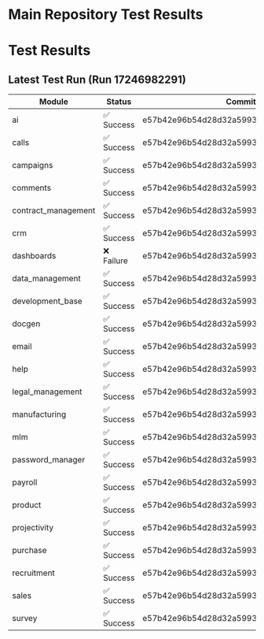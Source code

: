# Main Repository Test Results

# Test Results

## Latest Test Run (Run 17246982291)

| Module | Status | Commit | Timestamp | Run URL |
|--------|--------|--------|-----------|---------|
| ai | ✅ Success | e57b42e96b54d28d32a5993c44802d00b2eb630f | 2025-08-26T18:28:41Z | [https://github.com/yiptsunho/demo_master_repository_for_CICD/actions/runs/17246982291](https://github.com/yiptsunho/demo_master_repository_for_CICD/actions/runs/17246982291) |
| calls | ✅ Success | e57b42e96b54d28d32a5993c44802d00b2eb630f | 2025-08-26T18:28:41Z | [https://github.com/yiptsunho/demo_master_repository_for_CICD/actions/runs/17246982291](https://github.com/yiptsunho/demo_master_repository_for_CICD/actions/runs/17246982291) |
| campaigns | ✅ Success | e57b42e96b54d28d32a5993c44802d00b2eb630f | 2025-08-26T18:28:41Z | [https://github.com/yiptsunho/demo_master_repository_for_CICD/actions/runs/17246982291](https://github.com/yiptsunho/demo_master_repository_for_CICD/actions/runs/17246982291) |
| comments | ✅ Success | e57b42e96b54d28d32a5993c44802d00b2eb630f | 2025-08-26T18:28:41Z | [https://github.com/yiptsunho/demo_master_repository_for_CICD/actions/runs/17246982291](https://github.com/yiptsunho/demo_master_repository_for_CICD/actions/runs/17246982291) |
| contract_management | ✅ Success | e57b42e96b54d28d32a5993c44802d00b2eb630f | 2025-08-26T18:28:41Z | [https://github.com/yiptsunho/demo_master_repository_for_CICD/actions/runs/17246982291](https://github.com/yiptsunho/demo_master_repository_for_CICD/actions/runs/17246982291) |
| crm | ✅ Success | e57b42e96b54d28d32a5993c44802d00b2eb630f | 2025-08-26T18:28:41Z | [https://github.com/yiptsunho/demo_master_repository_for_CICD/actions/runs/17246982291](https://github.com/yiptsunho/demo_master_repository_for_CICD/actions/runs/17246982291) |
| dashboards | ❌ Failure | e57b42e96b54d28d32a5993c44802d00b2eb630f | 2025-08-26T18:28:41Z | [https://github.com/yiptsunho/demo_master_repository_for_CICD/actions/runs/17246982291](https://github.com/yiptsunho/demo_master_repository_for_CICD/actions/runs/17246982291) |
| data_management | ✅ Success | e57b42e96b54d28d32a5993c44802d00b2eb630f | 2025-08-26T18:28:41Z | [https://github.com/yiptsunho/demo_master_repository_for_CICD/actions/runs/17246982291](https://github.com/yiptsunho/demo_master_repository_for_CICD/actions/runs/17246982291) |
| development_base | ✅ Success | e57b42e96b54d28d32a5993c44802d00b2eb630f | 2025-08-26T18:28:41Z | [https://github.com/yiptsunho/demo_master_repository_for_CICD/actions/runs/17246982291](https://github.com/yiptsunho/demo_master_repository_for_CICD/actions/runs/17246982291) |
| docgen | ✅ Success | e57b42e96b54d28d32a5993c44802d00b2eb630f | 2025-08-26T18:28:41Z | [https://github.com/yiptsunho/demo_master_repository_for_CICD/actions/runs/17246982291](https://github.com/yiptsunho/demo_master_repository_for_CICD/actions/runs/17246982291) |
| email | ✅ Success | e57b42e96b54d28d32a5993c44802d00b2eb630f | 2025-08-26T18:28:41Z | [https://github.com/yiptsunho/demo_master_repository_for_CICD/actions/runs/17246982291](https://github.com/yiptsunho/demo_master_repository_for_CICD/actions/runs/17246982291) |
| help | ✅ Success | e57b42e96b54d28d32a5993c44802d00b2eb630f | 2025-08-26T18:28:41Z | [https://github.com/yiptsunho/demo_master_repository_for_CICD/actions/runs/17246982291](https://github.com/yiptsunho/demo_master_repository_for_CICD/actions/runs/17246982291) |
| legal_management | ✅ Success | e57b42e96b54d28d32a5993c44802d00b2eb630f | 2025-08-26T18:28:41Z | [https://github.com/yiptsunho/demo_master_repository_for_CICD/actions/runs/17246982291](https://github.com/yiptsunho/demo_master_repository_for_CICD/actions/runs/17246982291) |
| manufacturing | ✅ Success | e57b42e96b54d28d32a5993c44802d00b2eb630f | 2025-08-26T18:28:41Z | [https://github.com/yiptsunho/demo_master_repository_for_CICD/actions/runs/17246982291](https://github.com/yiptsunho/demo_master_repository_for_CICD/actions/runs/17246982291) |
| mlm | ✅ Success | e57b42e96b54d28d32a5993c44802d00b2eb630f | 2025-08-26T18:28:41Z | [https://github.com/yiptsunho/demo_master_repository_for_CICD/actions/runs/17246982291](https://github.com/yiptsunho/demo_master_repository_for_CICD/actions/runs/17246982291) |
| password_manager | ✅ Success | e57b42e96b54d28d32a5993c44802d00b2eb630f | 2025-08-26T18:28:41Z | [https://github.com/yiptsunho/demo_master_repository_for_CICD/actions/runs/17246982291](https://github.com/yiptsunho/demo_master_repository_for_CICD/actions/runs/17246982291) |
| payroll | ✅ Success | e57b42e96b54d28d32a5993c44802d00b2eb630f | 2025-08-26T18:28:41Z | [https://github.com/yiptsunho/demo_master_repository_for_CICD/actions/runs/17246982291](https://github.com/yiptsunho/demo_master_repository_for_CICD/actions/runs/17246982291) |
| product | ✅ Success | e57b42e96b54d28d32a5993c44802d00b2eb630f | 2025-08-26T18:28:41Z | [https://github.com/yiptsunho/demo_master_repository_for_CICD/actions/runs/17246982291](https://github.com/yiptsunho/demo_master_repository_for_CICD/actions/runs/17246982291) |
| projectivity | ✅ Success | e57b42e96b54d28d32a5993c44802d00b2eb630f | 2025-08-26T18:28:41Z | [https://github.com/yiptsunho/demo_master_repository_for_CICD/actions/runs/17246982291](https://github.com/yiptsunho/demo_master_repository_for_CICD/actions/runs/17246982291) |
| purchase | ✅ Success | e57b42e96b54d28d32a5993c44802d00b2eb630f | 2025-08-26T18:28:41Z | [https://github.com/yiptsunho/demo_master_repository_for_CICD/actions/runs/17246982291](https://github.com/yiptsunho/demo_master_repository_for_CICD/actions/runs/17246982291) |
| recruitment | ✅ Success | e57b42e96b54d28d32a5993c44802d00b2eb630f | 2025-08-26T18:28:41Z | [https://github.com/yiptsunho/demo_master_repository_for_CICD/actions/runs/17246982291](https://github.com/yiptsunho/demo_master_repository_for_CICD/actions/runs/17246982291) |
| sales | ✅ Success | e57b42e96b54d28d32a5993c44802d00b2eb630f | 2025-08-26T18:28:41Z | [https://github.com/yiptsunho/demo_master_repository_for_CICD/actions/runs/17246982291](https://github.com/yiptsunho/demo_master_repository_for_CICD/actions/runs/17246982291) |
| survey | ✅ Success | e57b42e96b54d28d32a5993c44802d00b2eb630f | 2025-08-26T18:28:41Z | [https://github.com/yiptsunho/demo_master_repository_for_CICD/actions/runs/17246982291](https://github.com/yiptsunho/demo_master_repository_for_CICD/actions/runs/17246982291) |
